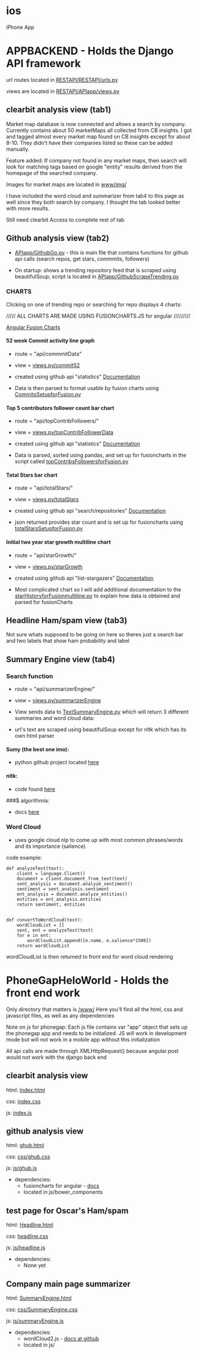 # ios
iPhone App

APPBACKEND - Holds the Django API framework
======================================================================================

  url routes located in [RESTAPI/RESTAPI/urls.py](https://github.com/Knowledgevc-org/ios/blob/master/AppBackend/RESTAPI/RESTAPI/urls.py)

  views are located in [RESTAPI/APIapp/views.py](https://github.com/Knowledgevc-org/ios/blob/master/AppBackend/RESTAPI/APIapp/views.py)



clearbit analysis view (tab1)
----------------------------
Market map database is now connected and allows a search by company.  Currently contains about 50 marketMaps all collected
 from CB insights.  I got and tagged almost every market map found on CB insights except for about 8-10.  They didn't have their companies
 listed so these can be added manually.

 Feature added:  If company not found in any market maps, then search will look for matching tags based on google "entity"
 results derived from the homepage of the searched company.

 Images for market maps are located in [www/img/](https://github.com/Knowledgevc-org/ios/blob/master/PhoneGapHeloWorld/www/img)

I have included the word cloud and summarizer from tab4 to this page as well since they both search by company.  I thought the
tab looked better with more results.

 Still need clearbit Access to complete rest of tab



Github analysis view (tab2)
----------------------------
* [APIapp/GithubGo.py](https://github.com/Knowledgevc-org/ios/blob/master/AppBackend/RESTAPI/APIapp/GithubGo.py) - this is main file that contains functions for github api calls (search repos, get stars, commmits, followers)


* On startup: shows a trending repository feed that is scraped using beautifulSoup;
    script is located in [APIapp/GithubScrapeTrending.py](https://github.com/Knowledgevc-org/ios/blob/master/AppBackend/RESTAPI/APIapp/GithubScrapeTrending.py)


### CHARTS



Clicking on one of trending repo or searching for repo displays 4 charts:


///// ALL CHARTS ARE MADE USING FUSIONCHARTS.JS for angular /////////

[Angular Fusion Charts](http://www.fusioncharts.com/angularjs-charts/)

#### 52 week Commit activity line graph

* route = "api/commmitData"

* view = [views.py/commit52](https://github.com/Knowledgevc-org/ios/blob/master/AppBackend/RESTAPI/APIapp/views.py)

* created using github api "statistics"
[Documentation](https://developer.github.com/v3/repos/statistics/#get-the-last-year-of-commit-activity-data)

* Data is then parsed to format usable by fusion charts using [CommitsSetupforFusion.py](https://github.com/Knowledgevc-org/ios/blob/master/AppBackend/RESTAPI/APIapp/CommitsSetupforFusion.py)

#### Top 5 contributors follower count bar chart

* route = "api/topContribFollowers/"

* view = [views.py/topContribFollowerData](https://github.com/Knowledgevc-org/ios/blob/master/AppBackend/RESTAPI/APIapp/views.py)

* created using github api "statistics"
[Documentation](https://developer.github.com/v3/repos/statistics/#get-contributors-list-with-additions-deletions-and-commit-counts)

* Data is parsed, sorted using pandas, and set up for fusioncharts in the script called [topContribsFollowersforFusion.py](https://github.com/Knowledgevc-org/ios/blob/master/AppBackend/RESTAPI/APIapp/topContribsFollowersforFusion.py)

#### Total Stars bar chart

* route = "api/totalStars/"

* view = [views.py/totalStars](https://github.com/Knowledgevc-org/ios/blob/master/AppBackend/RESTAPI/APIapp/views.py)

* created using github api "search/repositories"
[Documentation](https://developer.github.com/v3/search/#search-repositories)

* json returned provides star count and is set up for fusioncharts using [totalStarsSetupforFusion.py](https://github.com/Knowledgevc-org/ios/blob/master/AppBackend/RESTAPI/APIapp/totalStarsSetupforFusion.py)

#### Initial two year star growth multiline chart

* route = "api/starGrowth/"

* view = [views.py/starGrowth](https://github.com/Knowledgevc-org/ios/blob/master/AppBackend/RESTAPI/APIapp/views.py)

* created using github api "list-stargazers"
[Documentation](https://developer.github.com/v3/activity/starring/#list-stargazers)

* Most complicated chart so I will add additional documentation to the [starHistoryforFusionmultiline.py](https://github.com/Knowledgevc-org/ios/blob/master/AppBackend/RESTAPI/APIapp/starHistoryforFusionmultiline.py)
to explain how data is obtained and parsed for fusionCharts


Headline Ham/spam view (tab3)
------------------------------
Not sure whats supposed to be going on here so theres just a search bar and two labels that show ham probability and label


Summary Engine view (tab4)
--------------------------

### Search function


* route = "api/summarizerEngine/"

* view = [views.py/summarizerEngine](https://github.com/Knowledgevc-org/ios/blob/master/AppBackend/RESTAPI/APIapp/views.py)

* View sends data to [TextSummaryEngine.py](https://github.com/Knowledgevc-org/ios/blob/master/AppBackend/RESTAPI/APIapp/TextSummaryEngine.py) which will return 3 different summaries and word cloud data:

* url's text are scraped using beautifulSoup except for nltk which has its own html parser

#### Sumy (the best one imo):

* python github project located [here](https://github.com/miso-belica/sumy)


#### nltk:

* code found [here](http://glowingpython.blogspot.com/2014/09/text-summarization-with-nltk.html)


###$ algorithmia:

* docs [here](https://algorithmia.com/algorithms/nlp/Summarizer)

### Word Cloud

* uses google cloud nlp to come up with most common phrases/words and its importance (salience)

code example:

    def analyzeText(text):
        client = language.Client()
        document = client.document_from_text(text)
        sent_analysis = document.analyze_sentiment()
        sentiment = sent_analysis.sentiment
        ent_analysis = document.analyze_entities()
        entities = ent_analysis.entities
        return sentiment, entities


    def convertToWordCloud(text):
        wordCloudList = []
        sent, ent = analyzeText(text)
        for e in ent:
            wordCloudList.append([e.name, e.salience*1500])
        return wordCloudList


wordCloudList is then returned to front end for word cloud rendering




PhoneGapHeloWorld - Holds the front end work
======================================================================================

Only directory that matters is [/www/](https://github.com/Knowledgevc-org/ios/tree/master/PhoneGapHeloWorld/www)
Here you'll find all the html, css and javascript files, as well as any dependencies

Note on js for phonegap:
Each js file contains var "app" object that sets up the phonegap app and needs to be initialized.  JS will work
in development mode but will not work in a mobile app without this initialization

All api calls are made through XMLHttpRequest() because angular.post would not work with the django back end




clearbit analysis view
-----------------------------------
html: [Index.html](https://github.com/Knowledgevc-org/ios/blob/master/PhoneGapHeloWorld/www/index.html)

css: [index.css](https://github.com/Knowledgevc-org/ios/blob/master/PhoneGapHeloWorld/www/css/index.css)

js: [index.js](https://github.com/Knowledgevc-org/ios/blob/master/PhoneGapHeloWorld/www/js/index.js)


github analysis view
--------------------------------
html: [ghub.html](https://github.com/Knowledgevc-org/ios/blob/master/PhoneGapHeloWorld/www/ghub.html)

css: [css/ghub.css](https://github.com/Knowledgevc-org/ios/blob/master/PhoneGapHeloWorld/www/css/ghub.css)

js: [js/ghub.js](https://github.com/Knowledgevc-org/ios/blob/master/PhoneGapHeloWorld/www/js/ghub.js)
* dependencies:
    - fusioncharts for angular - [docs](http://www.fusioncharts.com/angularjs-charts/#/demos/ex1)
    - located in js/bower_components




test page for Oscar's Ham/spam
----------------------------------------------
html: [Headline.html](https://github.com/Knowledgevc-org/ios/blob/master/PhoneGapHeloWorld/www/Headline.html)

css: [headline.css](https://github.com/Knowledgevc-org/ios/blob/master/PhoneGapHeloWorld/www/css/headline.css)

js: [js/headline.js](https://github.com/Knowledgevc-org/ios/blob/master/PhoneGapHeloWorld/www/js/headline.js)
* dependencies:
    - None yet


Company main page summarizer
-------------------------------------------------
html: [SummaryEngine.html](https://github.com/Knowledgevc-org/ios/blob/master/PhoneGapHeloWorld/www/SummaryEngine.html)

css: [css/SummaryEngine.css](https://github.com/Knowledgevc-org/ios/blob/master/PhoneGapHeloWorld/www/css/summaryEngine.css)

js: [js/summaryEngine.js](https://github.com/Knowledgevc-org/ios/blob/master/PhoneGapHeloWorld/www/js/summaryEngine.js)
* dependencies:
    - wordCloud2.js - [docs at github](https://github.com/timdream/wordcloud2.js/)
    - located in js/











